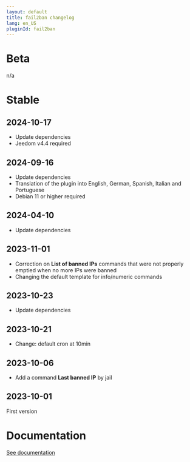 ```yaml
---
layout: default
title: fail2ban changelog 
lang: en_US
pluginId: fail2ban
---
```


# Beta

n/a

# Stable

## 2024-10-17

- Update dependencies
- Jeedom v4.4 required

## 2024-09-16

- Update dependencies
- Translation of the plugin into English, German, Spanish, Italian and Portuguese
- Debian 11 or higher required

## 2024-04-10

- Update dependencies

## 2023-11-01

- Correction on **List of banned IPs** commands that were not properly emptied when no more IPs were banned
- Changing the default template for info/numeric commands

## 2023-10-23

- Update dependencies

## 2023-10-21

- Change: default cron at 10min

## 2023-10-06

- Add a command **Last banned IP** by jail

## 2023-10-01

First version

# Documentation

[See documentation]({{site.baseurl}}/{{page.pluginId}}/{{page.lang}})
